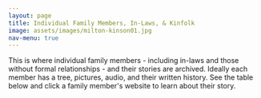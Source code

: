 ```yaml
---
layout: page
title: Individual Family Members, In-Laws, & Kinfolk
image: assets/images/milton-kinson01.jpg
nav-menu: true
---
```


This is where individual family members - including in-laws and those without formal relationships - and their stories are archived. Ideally each member has a tree, pictures, audio, and their written history. See the table below and click a family member's website to learn about their story.

<body>
<div id="htmlwidget_container">
  <div class="datatables html-widget html-fill-item-overflow-hidden html-fill-item" id="htmlwidget-773ab80f2862bb4e846c" style="width:100%;height:auto;"></div>
</div>
<script type="application/json" data-for="htmlwidget-773ab80f2862bb4e846c">{"x":{"filter":"none","vertical":false,"data":[["Christopher","Vyron","Ronald","Vontressia","Liza","Milton","Milton","Debra","Mario","Maya","Beverly","Joseph","DeCori","Jamil","Shirley","Calvin","Gustiva","Odessa","Mikel","LaToya","King","Kandi","Kimberly","King","Sam","Darius","Ezra","Nina","Kinson","Kerron","Kenan","Jayla","Jazmine","Meiyer","Micah","Monroe","Noah","Xena","Mitchel","King","Missouri","Amie","Charity","Jeff","Major","Major","Atlas","Beatrice","James","Luella","Jeff","Henry","Eva","Jesse","Mamie","Cristal","Okeerah","Tanya","Michelle","Darel","Andaiye","Malcolm","Alice","Charity","Missouri","Christopher","Shawna","Lane","Eula","Oscar","Arthur","Gladis","Sarah","Tianna","Layla","Joseph","Lizzie","Bernice","Kim","Laura","Rose","Floree",null,"Susan","LaCresha","Tamara","Elizabeth","Isis","Hannah","Sarah","Missouri","Loula","James","Rowan","Peter","Edward","Daryl","Reginald","George","David","Antrum","TRUE","FALSE"],["Kinson","Kinson","Kinson","Miller","Mae","Kinson","Kinson","Linkhorn","Kinson","Kinson","Kinson","Johnson","Johnson","Johnson","Kinson","Jones","Jones","Sutton","Jones","Jones","David","Kinson","Kinson","David","Kinson","Jones","Jones","Jones","Smith","Smith","Nigel","Pearson","Pearson","Kinson","Kinson","Kinson","Johnson","Kinson","Kinson","Kinson","Wallace","Jane","Evans","Wallace","Evans","Wallace","Wallace","Wallace","Wallace","Wallace","Wallace","Wallace","Mae","Lee","Wallace","Howard","Howard","Meacham","Meacham","Evans","Taylor","McClain","Burk","Wallace","Wallace","Carter","Carter","","Mae","Bryant","Johnson","Burk","Burk","Bailey","Evans","Tillman","Tillman","Wallace","Dargen","Miller","Frazier","Linkhorn","","Alfred","","Clinton","Miller","Rose","Franklin","Howard","Wallace","Wright","Pearson","Franklin","Howard","Meacham","Evans","Taylor","McClain","White","Wright","",""],["","","","","Wallace","Sr","Jr","","","","","","","","","","","","","","Kinson","","","Kinson","","","","","","","Smith","","","","","","","","","","II","Wallace","","Sr","","","","","","","Jr","","Wallace","Wallace","","","","","","","","","Barnett","","I","","","","Tillman","","","","","","","","","","","","","","","","","","","","","","II","","","","","(born","","","","","","",""],["","","","","","","","","","","","","","","","","","","","","III","","","II","","","","","","","","","","","","","","","","","","","","","","","","","","","","","","","","","","","","","","","","","","","","","","","","","","","","","","","","","","","","","","","","","","","(Aunt","","","","","as","","","","","","",""],["","","","","","","","","","","","","","","","","","","","","","","","","","","","","","","","","","","","","","","","","","","","","","","","","","","","","","","","","","","","","","","","","","","","","","","","","","","","","","","","","","","","","","","","","","","Hunt)","","","","","Everett","","","","","","",""],["","","","","","","","","","","","","","","","","","","","","","","","","","","","","","","","","","","","","","","","","","","","","","","","","","","","","","","","","","","","","","","","","","","","","","","","","","","","","","","","","","","","","","","","","","","","","","","","Meacham)","","","","","","",""],["GA","GA","GA","GA","GA","GA","GA","GA","GA","GA","GA","GA","GA","GA","GA","GA","GA","GA","GA","GA","GA","GA","GA","GA","GA","GA","GA","GA","GA","GA","GA","GA","GA","GA","GA","GA","GA","GA","GA","GA","GA","GA","GA","GA","GA","GA","GA","GA","GA","GA","GA","GA","GA","GA","GA","GA","GA","GA","GA","GA","GA","GA","GA","GA","GA","GA","GA","GA","GA","GA","GA","GA","GA","GA","GA","GA","GA","GA","GA","GA","GA","GA","GA","GA","GA","GA","GA","GA","GA","GA","GA","GA","GA","GA","GA","GA","GA","GA","GA","GA","GA","GA","GA"],[0,0,0,0,0,0,0,0,0,0,0,0,0,0,0,0,0,0,0,0,0,0,0,0,0,0,0,0,0,0,0,0,0,0,0,0,0,0,0,0,0,0,0,0,0,0,0,0,0,0,0,0,0,0,0,0,0,0,0,0,0,0,0,0,0,0,0,0,0,0,0,0,0,0,0,0,0,0,0,0,0,0,0,0,0,0,0,0,0,0,0,0,0,0,0,0,0,0,0,0,0,0,0]],"container":"<table class=\"display\">\n  <thead>\n    <tr>\n      <th>first_name<\/th>\n      <th>last_name<\/th>\n      <th>maiden_name_or_suffix<\/th>\n      <th>website<\/th>\n      <th>01<\/th>\n      <th>02<\/th>\n      <th>birth_state<\/th>\n      <th>generation<\/th>\n    <\/tr>\n  <\/thead>\n<\/table>","options":{"dom":"ft","columnDefs":[{"className":"dt-right","targets":7}],"order":[],"autoWidth":false,"orderClasses":false}},"evals":[],"jsHooks":[]}</script>
<script type="application/htmlwidget-sizing" data-for="htmlwidget-773ab80f2862bb4e846c">{"viewer":{"width":"100%","height":"auto","padding":15,"fill":true},"browser":{"width":"100%","height":"auto","padding":40,"fill":false}}</script>
</body>
